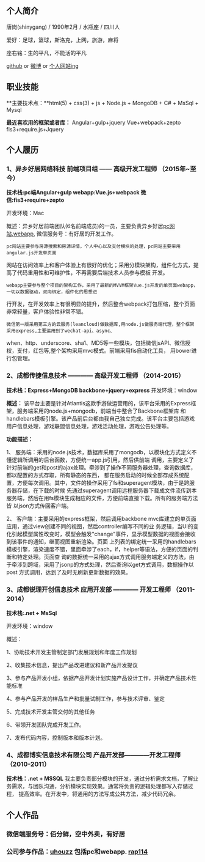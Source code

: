 ## 个人简介
唐岗(shinygang) / 1990年2月 / 水瓶座 / 四川人 

爱好：足球，篮球，斯洛克，上网，旅游，麻将 

座右铭：生的平凡，不能活的平凡 

[github](https://github.com/shinygang)  or  [微博](http://weibo.com/5taowu)  or [个人网站ing](http://shinygang/github.io/shinygang)

## 职业技能
**主要技术点：**html(5) + css(3) + js + Node.js + MongoDB + C# + MsSql + Mysql

**最近喜欢用的框架或者库：** Angular+gulp+jquery  Vue+webpack+zepto  fis3+require.js+Jquery

## 个人履历
### 1、异乡好居网络科技 前端项目组 —— 高级开发工程师  （2015年~至今）
**技术栈:pc端Angular+gulp   webapp:Vue.js+webpack   微信:fis3+require+zepto**

开发环境：Mac

概述：异乡好居前端团队(6名前端成员)的一员，主要负责异乡好居[pc网站](http://www.uhouzz.com),[webapp](http://www.uhouzz.com),
微信服务号：有好居的开发工作。

    pc网站主要参与房源搜索和房源详情，个人中心以及支付模块的处理，pc网站主要采用angular.js开发单页面
网站在访问效率上和客户体验上有很好的优化；采用分模块架构，组件化方式，提高了代码重用性和可维护性，不再需要后端技术人员参与模板
开发。

    webapp主要参与整个项目的架构工作，采用了最新的MVVM框架Vue.js开发的单页面webapp，一切以数据驱动，双向绑定，组件化的思想进
行开发，在开发效率上有很明显的提升，然后整合webpack打包压缩，整个页面非常轻量，客户体验性非常不错。

    微信第一版采用第三方的云服务(leancloud)做数据库,用node.js做服务端代理，整个框架采用express,主要运用到了wechat-api、async、
when、http、underscore、sha1、MD5等一些模块，包括微信jsAPI、微信授权，支付，红包等,整个架构采用mvc模式。前端采用fis自动化工具，
用bower进行包管理。

### 2、成都传捷信息技术  ———— 高级开发工程师 （2014-2015）
**技术栈：Express+MongoDB  backbone+jquery+express**
开发环境：window

**概述：**
该平台主要是针对Atlantis这款手游做运营用的，该平台采用的Express框架，服务端采用的node.js+mongodb，前端当中整合了Backbone框架库
和handlebars模板引擎。该产品前后台都由我自己独立完成。该平台主要包括游戏用户信息处理，游戏联盟信息处理，游戏活动处理，游戏公告处理等。

**功能描述：** 

1、 服务端：采用的node.js技术，数据库采用了mongodb，以模块化方式定义不懂逻辑所调用的后台函数，方便统一app.js引用，然后供前端
调用，主要定义了针对前端的get和post的ajax处理。牵涉到了操作不同服务器处理，查询数据库，都以配置的方式存取，所有静态的东西，
都在服务启动的时候全部存成系统配置，方便每次调用。其中，文件的操作采用了fs和superagent模块，由于是跨服务器存储，在下载的时候
先通过superagent调用远程服务器下载成文件流传到本服务端，然后在用fs模块生成相应的文件，方便前端直接下载。所有的服务端方法皆
以json方式传回客户端。 

2、 客户端：主要采用的express框架，然后调用backbone mvc库建立的单页面应用，通过view创建不同的视图，然后controller编写不同的业
务逻辑，当UI的变化引起模型属性改变时，模型会触发"change"事件，显示模型数据的视图会接收到该事件的通知，继而视图重新渲染。页面
上列表的绑定统一采用的handlebars模板引擎，渲染速度不错，里面牵涉了each，if，helper等语法，方便的页面的判断和特定处理。页面查
询的数据统一采用的ajax方式调用服务端定义的方法，由于牵涉到跨域，采用了jsonp的方式处理，然后查询以get方式调用，数据操作以post
方式调用，达到了及时无刷新更新数据的效果。

### 3、成都锐理开创信息技术  应用开发部 ———— 开发工程师  （2011-2014）
**技术栈:.net + MsSql**

开发环境：window

概述：

1、协助技术开发主管制定部门发展规划和年度工作规划 

2、收集技术信息，提出产品改进建议和新产品开发提议 

3、参与产品开发小组，依据产品开发计划实施产品设计工作，并确定产品技术性能标准 

4、参与产品开发的样品生产和批量试制工作，参与技术评审、鉴定 

5、完成技术开发主管交付的其他任务 

6、带领开发团队完成开发工作。 

7、发布代码内容，控制版本和版本计划。

### 4、成都博实信息技术有限公司  产品开发部————开发工程师 （2010-2011）
**技术栈：.net + MSSQL**
我主要负责部分模块的开发，通过分析需求文档，了解业务需求，与团队沟通，分析模块实现效果。通常将负责的逻辑处理都写入存储过程，
提高效率。在开发中，将通用的方法写成公共方法，减少代码冗余。


## 个人作品
### 微信端服务号：佰分鲜，空中外卖，有好居
### 公司参与作品：[uhouzz](http://www.uhouzz.com) 包括pc和webapp.  [rap114](http://www.rap114.com)



    
